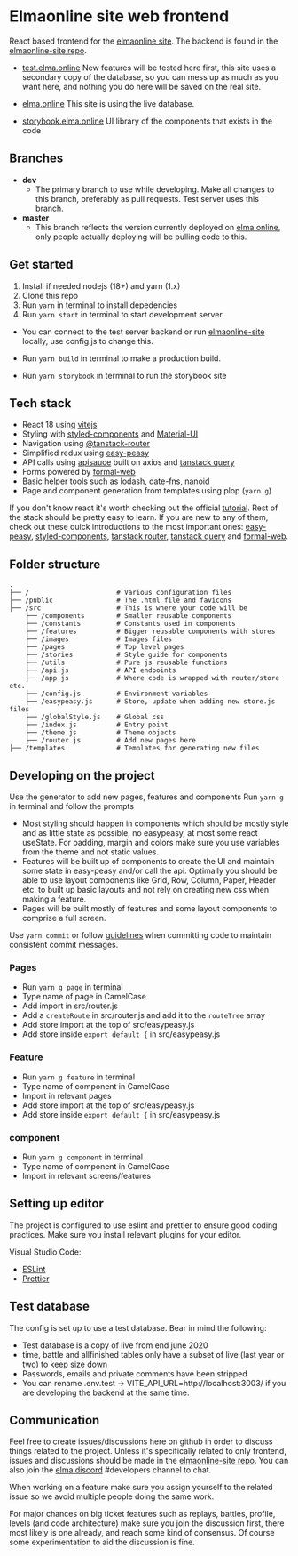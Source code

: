# Elmaonline site web frontend

React based frontend for the [elmaonline site](https://elma.online). The backend is found in the [elmaonline-site repo](https://github.com/elmadev/elmaonline-site).

- [test.elma.online](http://test.elma.online) New features will be tested here first, this site uses a secondary copy of the database, so you can mess up as much as you want here, and nothing you do here will be saved on the real site.
- [elma.online](http://elma.online) This site is using the live database.

- [storybook.elma.online](https://storybook.elma.online) UI library of the components that exists in the code

## Branches

- **dev**
  - The primary branch to use while developing. Make all changes to this branch, preferably as pull requests. Test server uses this branch.
- **master**
  - This branch reflects the version currently deployed on [elma.online](http://elma.online), only people actually deploying will be pulling code to this.

## Get started

1. Install if needed nodejs (18+) and yarn (1.x)
2. Clone this repo
3. Run `yarn` in terminal to install depedencies
4. Run `yarn start` in terminal to start development server

- You can connect to the test server backend or run [elmaonline-site](https://github.com/elmadev/elmaonline-site) locally, use config.js to change this.

- Run `yarn build` in terminal to make a production build.

- Run `yarn storybook` in terminal to run the storybook site

## Tech stack

- React 18 using [vitejs](https://vitejs.dev/)
- Styling with [styled-components](https://styled-components.com/) and [Material-UI](https://material-ui.com/)
- Navigation using [@tanstack-router](https://tanstack.com/router/)
- Simplified redux using [easy-peasy](https://easy-peasy.vercel.app/)
- API calls using [apisauce](https://github.com/infinitered/apisauce) built on axios and [tanstack query](https://tanstack.com/query/)
- Forms powered by [formal-web](https://www.npmjs.com/package/@kevinwolf/formal-web)
- Basic helper tools such as lodash, date-fns, nanoid
- Page and component generation from templates using plop (`yarn g`)

If you don't know react it's worth checking out the official [tutorial](https://react.dev/learn). Rest of the stack should be pretty easy to learn. If you are new to any of them, check out these quick introductions to the most important ones: [easy-peasy](https://easy-peasy.vercel.app/docs/tutorials/quick-start.html), [styled-components](https://styled-components.com/docs/basics#getting-started), [tanstack router](https://tanstack.com/router/latest/docs/framework/react/quick-start#using-code-based-route-configuration), [tanstack query](https://tanstack.com/query/latest/docs/framework/react/quick-start) and [formal-web](https://www.npmjs.com/package/@kevinwolf/formal-web#usage).

## Folder structure

```
.
├── /                      # Various configuration files
├── /public                # The .html file and favicons
├── /src                   # This is where your code will be
    ├── /components        # Smaller reusable components
    ├── /constants         # Constants used in components
    ├── /features          # Bigger reusable components with stores
    ├── /images            # Images files
    ├── /pages             # Top level pages
    ├── /stories           # Style guide for components
    ├── /utils             # Pure js reusable functions
    ├── /api.js            # API endpoints
    ├── /app.js            # Where code is wrapped with router/store etc.
    ├── /config.js         # Environment variables
    ├── /easypeasy.js      # Store, update when adding new store.js files
    ├── /globalStyle.js    # Global css
    ├── /index.js          # Entry point
    ├── /theme.js          # Theme objects
    ├── /router.js         # Add new pages here
├── /templates             # Templates for generating new files
```

## Developing on the project

Use the generator to add new pages, features and components
Run `yarn g` in terminal and follow the prompts

- Most styling should happen in components which should be mostly style and as little state as possible, no easypeasy, at most some react useState. For padding, margin and colors make sure you use variables from the theme and not static values.
- Features will be built up of components to create the UI and maintain some state in easy-peasy and/or call the api. Optimally you should be able to use layout components like Grid, Row, Column, Paper, Header etc. to built up basic layouts and not rely on creating new css when making a feature.
- Pages will be built mostly of features and some layout components to comprise a full screen.

Use `yarn commit` or follow [guidelines](https://github.com/elmadev/elmaonline-site/blob/dev/docs/contributing.md) when committing code to maintain consistent commit messages.

### Pages

- Run `yarn g page` in terminal
- Type name of page in CamelCase
- Add import in src/router.js
- Add a `createRoute` in src/router.js and add it to the `routeTree` array
- Add store import at the top of src/easypeasy.js
- Add store inside `export default {` in src/easypeasy.js

### Feature

- Run `yarn g feature` in terminal
- Type name of component in CamelCase
- Import in relevant pages
- Add store import at the top of src/easypeasy.js
- Add store inside `export default {` in src/easypeasy.js

### component

- Run `yarn g component` in terminal
- Type name of component in CamelCase
- Import in relevant screens/features

## Setting up editor

The project is configured to use eslint and prettier to ensure good coding practices. Make sure you install relevant plugins for your editor.

Visual Studio Code:

- [ESLint](https://marketplace.visualstudio.com/items?itemName=dbaeumer.vscode-eslint)
- [Prettier](https://marketplace.visualstudio.com/items?itemName=esbenp.prettier-vscode)

## Test database

The config is set up to use a test database. Bear in mind the following:

- Test database is a copy of live from end june 2020
- time, battle and allfinished tables only have a subset of live (last year or two) to keep size down
- Passwords, emails and private comments have been stripped
- You can rename .env.test -> VITE_API_URL=http://localhost:3003/ if you are developing the backend at the same time.

## Communication

Feel free to create issues/discussions here on github in order to discuss things related to the project. Unless it's specifically related to only frontend, issues and discussions should be made in the [elmaonline-site repo](https://github.com/elmadev/elmaonline-site/issues). You can also join the [elma discord](https://discord.gg/j5WMFC6) #developers channel to chat.

When working on a feature make sure you assign yourself to the related issue so we avoid multiple people doing the same work.

For major chances on big ticket features such as replays, battles, profile, levels (and code architecture) make sure you join the discussion first, there most likely is one already, and reach some kind of consensus. Of course some experimentation to aid the discussion is fine.
